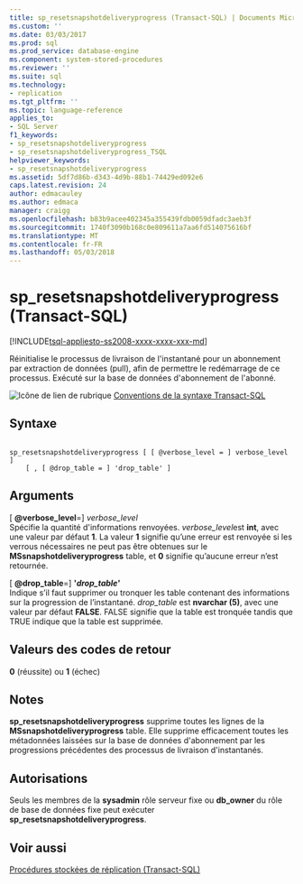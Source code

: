 ```yaml
---
title: sp_resetsnapshotdeliveryprogress (Transact-SQL) | Documents Microsoft
ms.custom: ''
ms.date: 03/03/2017
ms.prod: sql
ms.prod_service: database-engine
ms.component: system-stored-procedures
ms.reviewer: ''
ms.suite: sql
ms.technology:
- replication
ms.tgt_pltfrm: ''
ms.topic: language-reference
applies_to:
- SQL Server
f1_keywords:
- sp_resetsnapshotdeliveryprogress
- sp_resetsnapshotdeliveryprogress_TSQL
helpviewer_keywords:
- sp_resetsnapshotdeliveryprogress
ms.assetid: 5df7d86b-d343-4d9b-88b1-74429ed092e6
caps.latest.revision: 24
author: edmacauley
ms.author: edmaca
manager: craigg
ms.openlocfilehash: b83b9acee402345a355439fdb0059dfadc3aeb3f
ms.sourcegitcommit: 1740f3090b168c0e809611a7aa6fd514075616bf
ms.translationtype: MT
ms.contentlocale: fr-FR
ms.lasthandoff: 05/03/2018
---
```

# <a name="spresetsnapshotdeliveryprogress-transact-sql"></a>sp_resetsnapshotdeliveryprogress (Transact-SQL)
[!INCLUDE[tsql-appliesto-ss2008-xxxx-xxxx-xxx-md](../../includes/tsql-appliesto-ss2008-xxxx-xxxx-xxx-md.md)]

  Réinitialise le processus de livraison de l'instantané pour un abonnement par extraction de données (pull), afin de permettre le redémarrage de ce processus. Exécuté sur la base de données d'abonnement de l'abonné.  
  
 ![Icône de lien de rubrique](../../database-engine/configure-windows/media/topic-link.gif "Icône lien de rubrique") [Conventions de la syntaxe Transact-SQL](../../t-sql/language-elements/transact-sql-syntax-conventions-transact-sql.md)  
  
## <a name="syntax"></a>Syntaxe  
  
```  
  
sp_resetsnapshotdeliveryprogress [ [ @verbose_level = ] verbose_level ]  
    [ , [ @drop_table = ] 'drop_table' ]  
```  
  
## <a name="arguments"></a>Arguments  
 [ **@verbose_level**=] *verbose_level*  
 Spécifie la quantité d'informations renvoyées. *verbose_level*est **int**, avec une valeur par défaut **1**. La valeur **1** signifie qu’une erreur est renvoyée si les verrous nécessaires ne peut pas être obtenues sur le **MSsnapshotdeliveryprogress** table, et **0** signifie qu’aucune erreur n’est retournée.  
  
 [ **@drop_table**=] **'***drop_table***'**  
 Indique s’il faut supprimer ou tronquer les table contenant des informations sur la progression de l’instantané. *drop_table* est **nvarchar (5)**, avec une valeur par défaut **FALSE**. FALSE signifie que la table est tronquée tandis que TRUE indique que la table est supprimée.  
  
## <a name="return-code-values"></a>Valeurs des codes de retour  
 **0** (réussite) ou **1** (échec)  
  
## <a name="remarks"></a>Notes  
 **sp_resetsnapshotdeliveryprogress** supprime toutes les lignes de la **MSsnapshotdeliveryprogress** table. Elle supprime efficacement toutes les métadonnées laissées sur la base de données d'abonnement par les progressions précédentes des processus de livraison d'instantanés.  
  
## <a name="permissions"></a>Autorisations  
 Seuls les membres de la **sysadmin** rôle serveur fixe ou **db_owner** du rôle de base de données fixe peut exécuter **sp_resetsnapshotdeliveryprogress**.  
  
## <a name="see-also"></a>Voir aussi  
 [Procédures stockées de réplication &#40;Transact-SQL&#41;](../../relational-databases/system-stored-procedures/replication-stored-procedures-transact-sql.md)  
  
  
